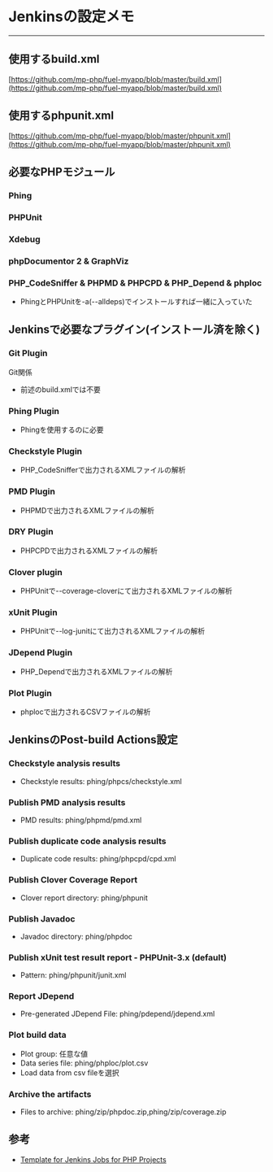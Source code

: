 # Jenkinsの設定メモ
---
## 使用するbuild.xml
[https://github.com/mp-php/fuel-myapp/blob/master/build.xml](https://github.com/mp-php/fuel-myapp/blob/master/build.xml)

## 使用するphpunit.xml
[https://github.com/mp-php/fuel-myapp/blob/master/phpunit.xml](https://github.com/mp-php/fuel-myapp/blob/master/phpunit.xml)

## 必要なPHPモジュール
### Phing

### PHPUnit

### Xdebug

### phpDocumentor 2 & GraphViz

### PHP_CodeSniffer & PHPMD & PHPCPD  & PHP_Depend & phploc
* PhingとPHPUnitを-a(--alldeps)でインストールすれば一緒に入っていた

## Jenkinsで必要なプラグイン(インストール済を除く)
### Git Plugin
Git関係
* 前述のbuild.xmlでは不要

### Phing Plugin
* Phingを使用するのに必要

### Checkstyle Plugin
* PHP_CodeSnifferで出力されるXMLファイルの解析

### PMD Plugin
* PHPMDで出力されるXMLファイルの解析

### DRY Plugin
* PHPCPDで出力されるXMLファイルの解析

### Clover plugin
* PHPUnitで--coverage-cloverにて出力されるXMLファイルの解析

### xUnit Plugin
* PHPUnitで--log-junitにて出力されるXMLファイルの解析

### JDepend Plugin
* PHP_Dependで出力されるXMLファイルの解析

### Plot Plugin
* phplocで出力されるCSVファイルの解析

## JenkinsのPost-build Actions設定
### Checkstyle analysis results
* Checkstyle results: phing/phpcs/checkstyle.xml

### Publish PMD analysis results
* PMD results: phing/phpmd/pmd.xml

### Publish duplicate code analysis results
* Duplicate code results: phing/phpcpd/cpd.xml

### Publish Clover Coverage Report
* Clover report directory: phing/phpunit

### Publish Javadoc
* Javadoc directory: phing/phpdoc

### Publish xUnit test result report - PHPUnit-3.x (default)
* Pattern: phing/phpunit/junit.xml

### Report JDepend
* Pre-generated JDepend File: phing/pdepend/jdepend.xml

### Plot build data
* Plot group: 任意な値
* Data series file: phing/phploc/plot.csv
* Load data from csv fileを選択

### Archive the artifacts
* Files to archive: phing/zip/phpdoc.zip,phing/zip/coverage.zip

## 参考
* [Template for Jenkins Jobs for PHP Projects](http://jenkins-php.org/)

